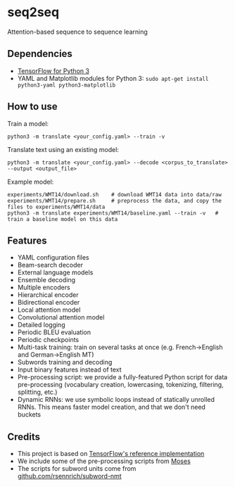 # seq2seq
Attention-based sequence to sequence learning

## Dependencies

* [TensorFlow for Python 3](https://www.tensorflow.org/versions/r0.11/get_started/os_setup.html)
* YAML and Matplotlib modules for Python 3: `sudo apt-get install python3-yaml python3-matplotlib`


## How to use


Train a model:

    python3 -m translate <your_config.yaml> --train -v 


Translate text using an existing model:

    python3 -m translate <your_config.yaml> --decode <corpus_to_translate> --output <output_file>


Example model:

    experiments/WMT14/download.sh    # download WMT14 data into data/raw
    experiments/WMT14/prepare.sh     # preprocess the data, and copy the files to experiments/WMT14/data
    python3 -m translate experiments/WMT14/baseline.yaml --train -v   # train a baseline model on this data


## Features
* YAML configuration files
* Beam-search decoder
* External language models
* Ensemble decoding
* Multiple encoders
* Hierarchical encoder
* Bidirectional encoder
* Local attention model
* Convolutional attention model
* Detailed logging
* Periodic BLEU evaluation
* Periodic checkpoints
* Multi-task training: train on several tasks at once (e.g. French->English and German->English MT)
* Subwords training and decoding
* Input binary features instead of text
* Pre-processing script: we provide a fully-featured Python script for data pre-processing (vocabulary creation, lowercasing, tokenizing, filtering, splitting, etc.)
* Dynamic RNNs: we use symbolic loops instead of statically unrolled RNNs. This means faster model creation, and that we don't need buckets


## Credits

* This project is based on [TensorFlow's reference implementation](https://github.com/tensorflow/tensorflow/tree/master/tensorflow/models/rnn)
* We include some of the pre-processing scripts from [Moses](http://www.statmt.org/moses/)
* The scripts for subword units come from [github.com/rsennrich/subword-nmt](https://github.com/rsennrich/subword-nmt)

